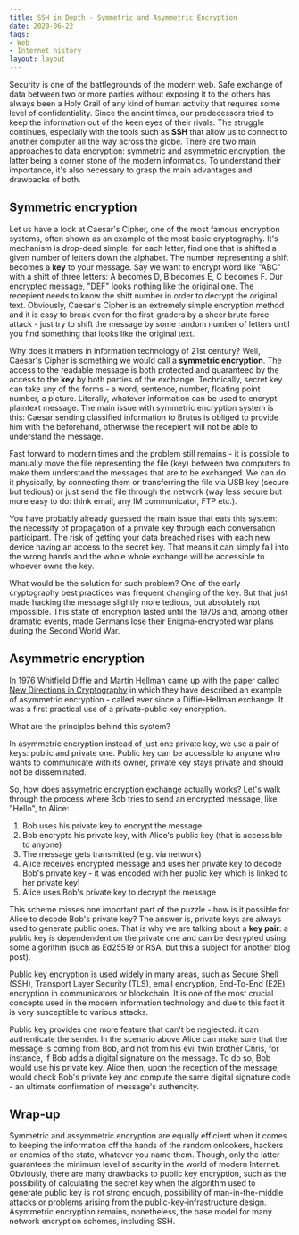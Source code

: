 ```yaml
---
title: SSH in Depth - Symmetric and Asymmetric Encryption
date: 2020-06-22
tags:
- Web
- Internet history
layout: layout
---
```


Security is one of the battlegrounds of the modern web. Safe exchange of data between two or more parties without exposing it to the others has always been a Holy Grail of any kind of human activity that requires some level of confidentiality. Since the ancint times, our predecessors tried to keep the information out of the keen eyes of their rivals. The struggle continues, especially with the tools such as **SSH** that allow us to connect to another computer all the way across the globe. There are two main approaches to data encryption: symmetric and asymmetric encryption, the latter being a corner stone of the modern informatics. To understand their importance, it's also necessary to grasp the main advantages and drawbacks of both. 

## Symmetric encryption

Let us have a look at Caesar's Cipher, one of the most famous encryption systems, often shown as an example of the most basic cryptography. It's mechanism is drop-dead simple: for each letter, find one that is shifted a given number of letters down the alphabet. The number representing a shift becomes a **key** to your message. Say we want to encrypt word like "ABC" with a shift of three letters: A becomes D, B becomes E, C becomes F. Our encrypted message, "DEF" looks nothing like the original one. The recepient needs to know the shift number in order to decrypt the original text. Obviously, Caesar's Cipher is an extremely simple encryption method and it is easy to break even for the first-graders by a sheer brute force attack - just try to shift the message by some random number of letters until you find something that looks like the original text.

Why does it matters in information technology of 21st century? Well, Caesar's Cipher is something we would call a **symmetric encryption**. The access to the readable message is both protected and guaranteed by the access to the **key** by both parties of the exchange. Technically, secret key can take any of the forms - a word, sentence, number, floating point number, a picture. Literally, whatever information can be used to encrypt plaintext message. The main issue with symmetric encryption system is this: Caesar sending classified information to Brutus is obliged to provide him with the beforehand, otherwise the recepient will not be able to understand the message. 

Fast forward to modern times and the problem still remains - it is possible to manually move the file representing the file (key) between two computers to make them understand the messages that are to be exchanged. We can do it physically, by connecting them or transferring the file via USB key (secure but tedious) or just send the file through the network (way less secure but more easy to do: think email, any IM communicator, FTP etc.).

You have probably already guessed the main issue that eats this system: the necessity of propagation of a private key through each conversation participant. The risk of getting your data breached rises with each new device having an access to the secret key. That means it can simply fall into the wrong hands and the whole whole exchange will be accessible to whoever owns the key. 

What would be the solution for such problem? One of the early cryptography best practices was frequent changing of the key. But that just made hacking the message slightly more tedious, but absolutely not impossible. This state of encryption lasted until the 1970s and, among other dramatic events, made Germans lose their Enigma-encrypted war plans during the Second World War.

## Asymmetric encryption

In 1976 Whitfield Diffie and Martin Hellman came up with the paper called [New Directions in Cryptography](https://ee.stanford.edu/~hellman/publications/24.pdf) in which they have described an example of asymmetric encryption - called ever since a Diffie-Hellman exchange. It was a first practical use of a private-public key encryption.

What are the principles behind this system?

In asymmetric encryption instead of just one private key, we use a pair of keys: public and private one. Public key can be accessible to anyone who wants to communicate with its owner, private key stays private and should not be disseminated. 

So, how does assymetric encryption exchange actually works? Let's walk through the process where Bob tries to send an encrypted message, like "Hello", to Alice:

1. Bob uses his private key to encrypt the message.
2. Bob encrypts his private key, with Alice's public key (that is accessible to anyone)
3. The message gets transmitted (e.g. via network)
4. Alice receives encrypted message and uses her private key to decode Bob's private key - it was encoded with her public key which is linked to her private key!
5. Alice uses Bob's private key to decrypt the message

This scheme misses one important part of the puzzle - how is it possible for Alice to decode Bob's private key? The answer is, private keys are always used to generate public ones. That is why we are talking about a **key pair**: a public key is dependendent on the private one and can be decrypted using some algorithm (such as Ed25519 or RSA, but this a subject for another blog post).

Public key encryption is used widely in many areas, such as Secure Shell (SSH), Transport Layer Security (TLS), email encryption, End-To-End (E2E) encryption in communicators or blockchain. It is one of the most crucial concepts used in the modern information technology and due to this fact it is very susceptible to various attacks.

Public key provides one more feature that can't be neglected: it can authenticate the sender. In the scenario above Alice can make sure that the message is coming from Bob, and not from his evil twin brother Chris, for instance, if Bob adds a digital signature on the message. To do so, Bob would use his private key. Alice then, upon the reception of the message, would check Bob's private key and compute the same digital signature code - an ultimate confirmation of message's authencity. 

## Wrap-up

Symmetric and assymmetric encryption are equally efficient when it comes to keeping the information off the hands of the random onlookers, hackers or enemies of the state, whatever you name them. Though, only the latter guarantees the minimum level of security in the world of modern Internet. Obviously, there are many drawbacks to public key encryption, such as the possibility of calculating the secret key when the algorithm used to generate public key is not strong enough, possibility of man-in-the-middle attacks or problems arising from the public-key-infrastructure design. Asymmetric encryption remains, nonetheless, the base model for many network encryption schemes, including SSH.

